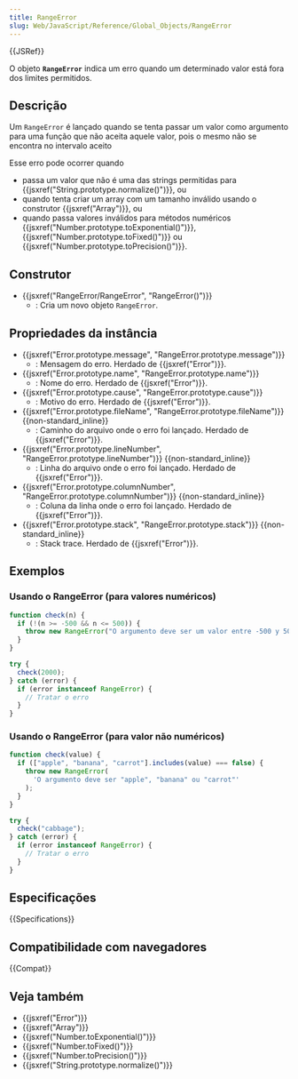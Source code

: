 ```yaml
---
title: RangeError
slug: Web/JavaScript/Reference/Global_Objects/RangeError
---
```


{{JSRef}}

O objeto **`RangeError`** indica um erro quando um determinado valor está fora dos limites permitidos.

## Descrição

Um `RangeError` é lançado quando se tenta passar um valor como argumento para uma função que não aceita aquele valor, pois o mesmo não se encontra no intervalo aceito

Esse erro pode ocorrer quando

- passa um valor que não é uma das strings permitidas para {{jsxref("String.prototype.normalize()")}}, ou
- quando tenta criar um array com um tamanho inválido usando o construtor {{jsxref("Array")}}, ou 
- quando passa valores inválidos para métodos numéricos {{jsxref("Number.prototype.toExponential()")}}, {{jsxref("Number.prototype.toFixed()")}} ou {{jsxref("Number.prototype.toPrecision()")}}.

## Construtor

- {{jsxref("RangeError/RangeError", "RangeError()")}}
  - : Cria um novo objeto `RangeError`.

## Propriedades da instância

- {{jsxref("Error.prototype.message", "RangeError.prototype.message")}}
  - : Mensagem do erro. Herdado de {{jsxref("Error")}}.
- {{jsxref("Error.prototype.name", "RangeError.prototype.name")}}
  - : Nome do erro. Herdado de {{jsxref("Error")}}.
- {{jsxref("Error.prototype.cause", "RangeError.prototype.cause")}}
  - : Motivo do erro. Herdado de {{jsxref("Error")}}.
- {{jsxref("Error.prototype.fileName", "RangeError.prototype.fileName")}} {{non-standard_inline}}
  - : Caminho do arquivo onde o erro foi lançado. Herdado de {{jsxref("Error")}}.
- {{jsxref("Error.prototype.lineNumber", "RangeError.prototype.lineNumber")}} {{non-standard_inline}}
  - : Linha do arquivo onde o erro foi lançado. Herdado de {{jsxref("Error")}}.
- {{jsxref("Error.prototype.columnNumber", "RangeError.prototype.columnNumber")}} {{non-standard_inline}}
  - : Coluna da linha onde o erro foi lançado. Herdado de {{jsxref("Error")}}.
- {{jsxref("Error.prototype.stack", "RangeError.prototype.stack")}} {{non-standard_inline}}
  - : Stack trace. Herdado de {{jsxref("Error")}}.

## Exemplos

### Usando o RangeError (para valores numéricos)

```js
function check(n) {
  if (!(n >= -500 && n <= 500)) {
    throw new RangeError("O argumento deve ser um valor entre -500 y 500.");
  }
}

try {
  check(2000);
} catch (error) {
  if (error instanceof RangeError) {
    // Tratar o erro
  }
}
```

### Usando o RangeError (para valor não numéricos)

```js
function check(value) {
  if (["apple", "banana", "carrot"].includes(value) === false) {
    throw new RangeError(
      'O argumento deve ser "apple", "banana" ou "carrot"'
    );
  }
}

try {
  check("cabbage");
} catch (error) {
  if (error instanceof RangeError) {
    // Tratar o erro
  }
}
```

## Especificações

{{Specifications}}

## Compatibilidade com navegadores

{{Compat}}

## Veja também

- {{jsxref("Error")}}
- {{jsxref("Array")}}
- {{jsxref("Number.toExponential()")}}
- {{jsxref("Number.toFixed()")}}
- {{jsxref("Number.toPrecision()")}}
- {{jsxref("String.prototype.normalize()")}}
